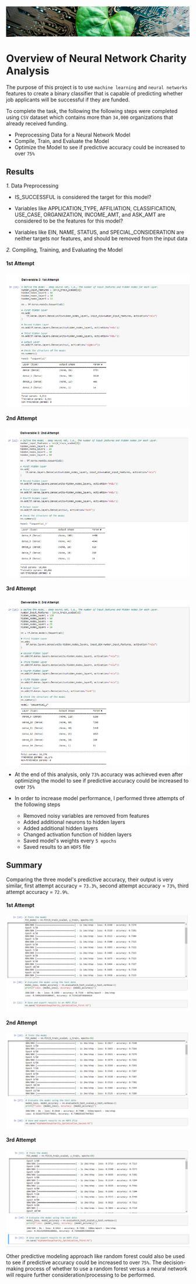  ![machine.png](https://github.com/charleside2001/Neural_Network_Charity_Analysis/blob/main/images/machine.png) 
# Overview of Neural Network Charity Analysis
The purpose of this project is to use `machine learning` and `neural networks` features to create a binary classifier that is capable of predicting whether job applicants will be successful if they are funded. 

To complete the task,  the following the following steps were completed using `CSV` dataset which contains more than `34,000` organizations that already received funding.

  * Preprocessing Data for a Neural Network Model
  * Compile, Train, and Evaluate the Model
  * Optimize the Model to see if predictive accuracy could be increased to over `75%`

## Results
  *1.*  Data Preprocessing
  
   *  IS_SUCCESSFUL is considered the target for this model?
        
   * Variables like APPLICATION_TYPE, AFFILIATION, CLASSIFICATION, USE_CASE, ORGANIZATION, INCOME_AMT, and ASK_AMT are considered to be the features for this model?
        
   * Variables like EIN, NAME, STATUS, and SPECIAL_CONSIDERATION are neither targets nor features, and should be removed from the input data

  *2.* Compiling, Training, and Evaluating the Model
        
   #### 1st Attempt
   
   ![1st_attempt.png](https://github.com/charleside2001/Neural_Network_Charity_Analysis/blob/main/images/1st_attempt.png) 
   
   #### 2nd Attempt
   
   ![2nd_attempt.png](https://github.com/charleside2001/Neural_Network_Charity_Analysis/blob/main/images/2nd_attempt.png) 
   
   #### 3rd Attempt
   
   ![3rd_attempt.png](https://github.com/charleside2001/Neural_Network_Charity_Analysis/blob/main/images/3rd_attempt.png) 
   

   * At the end of this analysis, only `73%` accuracy was achieved even after optimizing the model to see if predictive accuracy could be increased to over `75%`
   * In order to increase model performance, I performed three attempts of the following steps
   
        * Removed noisy variables are removed from features
        * Added additional neurons  to hidden layers
        * Added additional hidden layers
        * Changed activation function of hidden layers
        * Saved  model's weights every `5 epochs`
        * Saved results to an `HDF5` file
  

## Summary 

Comparing the three model's predictive accuracy, their output is very similar, first attempt accuracy = `73.3%`, second attempt accuracy = `73%`, third attempt accuracy = `72.9%`. 

 #### 1st Attempt
   
     
  ![1st_accuracy.png](https://github.com/charleside2001/Neural_Network_Charity_Analysis/blob/main/images/1st_accuracy.png) 
   
 #### 2nd Attempt
   
     
  ![2nd_accuracy.png](https://github.com/charleside2001/Neural_Network_Charity_Analysis/blob/main/images/2nd_accuracy.png) 
   
 #### 3rd Attempt
   
     
  ![3rd_accuracy.png](https://github.com/charleside2001/Neural_Network_Charity_Analysis/blob/main/images/3rd_accuracy.png) 
   
   
Other predictive modeling approach like random forest could also be used to see if predictive accuracy could be increased to over `75%`. The decision-making process of whether to use a random forest versus a neural network will require further consideration/processing to be performed.

